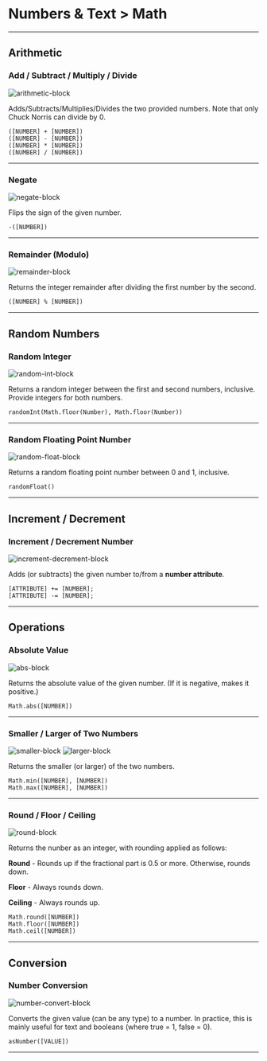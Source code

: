 # Numbers & Text > Math

***

## Arithmetic

### <a name="plus"></a> <a name="minus"></a> <a name="times"></a> <a name="divide"></a>  Add / Subtract / Multiply / Divide

![arithmetic-block](http://static.stencyl.com/pedia2/blocks/numbers_text/math/arithmetic.png)

Adds/Subtracts/Multiplies/Divides the two provided numbers. Note that only Chuck Norris can divide by 0.

```
([NUMBER] + [NUMBER])
([NUMBER] - [NUMBER])
([NUMBER] * [NUMBER])
([NUMBER] / [NUMBER])
```

***

### <a name="neg"></a> Negate

![negate-block](http://static.stencyl.com/pedia2/blocks/numbers_text/math/Negate.png)

Flips the sign of the given number.

```
-([NUMBER])
```

***

### <a name="mod"></a> Remainder (Modulo)

![remainder-block](http://static.stencyl.com/pedia2/blocks/numbers_text/math/Remainder.png)

Returns the integer remainder after dividing the first number by the second.

```
([NUMBER] % [NUMBER])
```

***

## Random Numbers

### <a name="randint"></a> Random Integer

![random-int-block](http://static.stencyl.com/pedia2/blocks/numbers_text/math/RandomInt.png)

Returns a random integer between the first and second numbers, inclusive. Provide integers for both numbers.

```
randomInt(Math.floor(Number), Math.floor(Number))
```

***

### <a name="random"></a> Random Floating Point Number

![random-float-block](http://static.stencyl.com/pedia2/blocks/numbers_text/math/RandomFloat.png)

Returns a random floating point number between 0 and 1, inclusive.

```
randomFloat()
```

***

## Increment / Decrement

### <a name="incdec"></a> Increment / Decrement Number

![increment-decrement-block](http://static.stencyl.com/pedia2/blocks/numbers_text/math/Increment.png)

Adds (or subtracts) the given number to/from a **number attribute**.

```
[ATTRIBUTE] += [NUMBER];
[ATTRIBUTE] -= [NUMBER];
```

***

## Operations

### <a name="abs"></a> Absolute Value

![abs-block](http://static.stencyl.com/pedia2/blocks/numbers_text/math/AbsoluteValue.png)

Returns the absolute value of the given number. (If it is negative, makes it positive.)

```
Math.abs([NUMBER])
```

***

### <a name="minmax"></a> Smaller / Larger of Two Numbers

![smaller-block](http://static.stencyl.com/pedia2/blocks/numbers_text/math/Smaller.png)
![larger-block](http://static.stencyl.com/pedia2/blocks/numbers_text/math/Larger.png)

Returns the smaller (or larger) of the two numbers.

```
Math.min([NUMBER], [NUMBER])
Math.max([NUMBER], [NUMBER])
```

***

### <a name="roundnew"></a> Round / Floor / Ceiling

![round-block](http://static.stencyl.com/pedia2/blocks/numbers_text/math/Round.png)

Returns the nunber as an integer, with rounding applied as follows:

**Round** - Rounds up if the fractional part is 0.5 or more. Otherwise, rounds down.

**Floor** - Always rounds down.

**Ceiling** - Always rounds up.

```
Math.round([NUMBER])
Math.floor([NUMBER])
Math.ceil([NUMBER])
```

***

## Conversion

### <a name="as-number"></a> Number Conversion

![number-convert-block](http://static.stencyl.com/pedia2/blocks/numbers_text/math/Conversion.png)

Converts the given value (can be any type) to a number. In practice, this is mainly useful for text and booleans (where true = 1, false = 0).

```
asNumber([VALUE])
```

***
